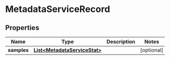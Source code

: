 # MetadataServiceRecord

## Properties
Name | Type | Description | Notes
------------ | ------------- | ------------- | -------------
**samples** | [**List&lt;MetadataServiceStat&gt;**](MetadataServiceStat.md) |  |  [optional]
